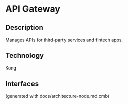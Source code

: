 # API Gateway
## Description
Manages APIs for third-party services and fintech apps.

## Technology
Kong


## Interfaces


(generated with docs/architecture-node.md.cmb)
